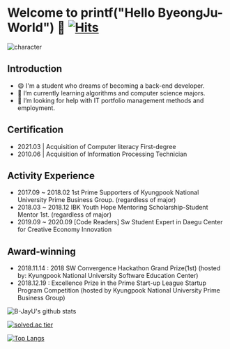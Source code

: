 # Welcome to printf("Hello ByeongJu-World") 👋  [![Hits](https://hits.seeyoufarm.com/api/count/incr/badge.svg?url=https%3A%2F%2Fgithub.com%2FYU-BYEONGJU&count_bg=%23E195EB&title_bg=%23FFF9F9&icon=&icon_color=%23686363&title=hits&edge_flat=false)](https://hits.seeyoufarm.com)

![character](https://github.com/YU-BYEONGJU/YU-BYEONGJU/blob/main/character.jpeg)


## Introduction 
- 😄 I'm a student who dreams of becoming a back-end developer.
- 🔭 I’m currently learning algorithms and computer science majors.
- 🌱 I’m looking for help with IT portfolio management methods and employment.

## Certification
- 2021.03  | Acquisition of Computer literacy First-degree
- 2010.06  | Acquisition of Information Processing Technician

## Activity Experience
- 2017.09 ~ 2018.02 1st Prime Supporters of Kyungpook National University Prime Business Group. (regardless of major)
- 2018.03 ~ 2018.12 IBK Youth Hope Mentoring Scholarship-Student Mentor 1st. (regardless of major)
- 2019.09 ~ 2020.09 [Code Readers] Sw Student Expert in Daegu Center for Creative Economy Innovation 


## Award-winning
- 2018.11.14 : 2018 SW Convergence Hackathon Grand Prize(1st) (hosted by: Kyungpook National University Software Education Center)
- 2018.12.19 : Excellence Prize in the Prime Start-up League Startup Program Competition (hosted by Kyungpook National University Prime Business Group)

![B-JayU's github stats](https://github-readme-stats.vercel.app/api?username=B-JayU&show_icons=true)


[![solved.ac tier](http://mazassumnida.wtf/api/generate_badge?boj=qudwn8712)](https://solved.ac/qudwn8712)


[![Top Langs](https://github-readme-stats.vercel.app/api/top-langs/?username=B-JayU)](https://github.com/anuraghazra/github-readme-stats)
